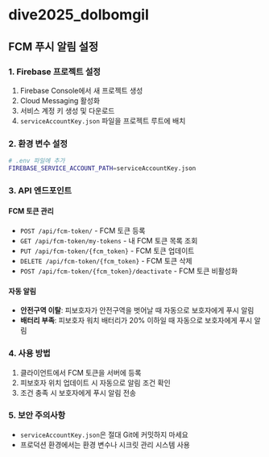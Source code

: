 # dive2025_dolbomgil

## FCM 푸시 알림 설정

### 1. Firebase 프로젝트 설정
1. Firebase Console에서 새 프로젝트 생성
2. Cloud Messaging 활성화
3. 서비스 계정 키 생성 및 다운로드
4. `serviceAccountKey.json` 파일을 프로젝트 루트에 배치

### 2. 환경 변수 설정
```bash
# .env 파일에 추가
FIREBASE_SERVICE_ACCOUNT_PATH=serviceAccountKey.json
```

### 3. API 엔드포인트

#### FCM 토큰 관리
- `POST /api/fcm-token/` - FCM 토큰 등록
- `GET /api/fcm-token/my-tokens` - 내 FCM 토큰 목록 조회
- `PUT /api/fcm-token/{fcm_token}` - FCM 토큰 업데이트
- `DELETE /api/fcm-token/{fcm_token}` - FCM 토큰 삭제
- `POST /api/fcm-token/{fcm_token}/deactivate` - FCM 토큰 비활성화

#### 자동 알림
- **안전구역 이탈**: 피보호자가 안전구역을 벗어날 때 자동으로 보호자에게 푸시 알림
- **배터리 부족**: 피보호자 워치 배터리가 20% 이하일 때 자동으로 보호자에게 푸시 알림

### 4. 사용 방법
1. 클라이언트에서 FCM 토큰을 서버에 등록
2. 피보호자 위치 업데이트 시 자동으로 알림 조건 확인
3. 조건 충족 시 보호자에게 푸시 알림 전송

### 5. 보안 주의사항
- `serviceAccountKey.json`은 절대 Git에 커밋하지 마세요
- 프로덕션 환경에서는 환경 변수나 시크릿 관리 시스템 사용